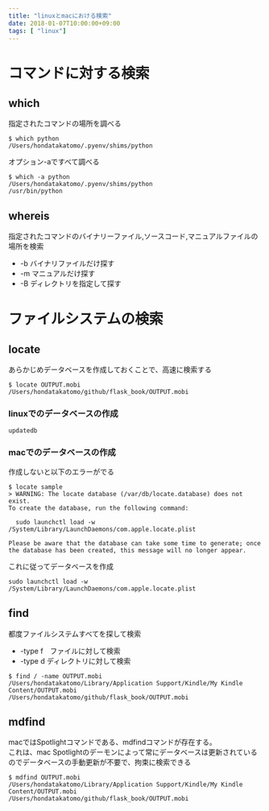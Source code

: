 ```yaml
---
title: "linuxとmacにおける検索"
date: 2018-01-07T10:00:00+09:00
tags: [ "linux"]
---
```


# コマンドに対する検索

## which
指定されたコマンドの場所を調べる 

```
$ which python
/Users/hondatakatomo/.pyenv/shims/python
```

オプション-aですべて調べる
```
$ which -a python
/Users/hondatakatomo/.pyenv/shims/python
/usr/bin/python
```

## whereis
指定されたコマンドのバイナリーファイル,ソースコード,マニュアルファイルの場所を検索

- -b バイナリファイルだけ探す
- -m マニュアルだけ探す
- -B ディレクトリを指定して探す

# ファイルシステムの検索

## locate

あらかじめデータベースを作成しておくことで、高速に検索する

```
$ locate OUTPUT.mobi
/Users/hondatakatomo/github/flask_book/OUTPUT.mobi
```

### linuxでのデータベースの作成

```
updatedb
```

### macでのデータベースの作成

作成しないと以下のエラーがでる

```
$ locate sample
> WARNING: The locate database (/var/db/locate.database) does not exist.
To create the database, run the following command:

  sudo launchctl load -w /System/Library/LaunchDaemons/com.apple.locate.plist

Please be aware that the database can take some time to generate; once
the database has been created, this message will no longer appear.
```

これに従ってデータベースを作成
```
sudo launchctl load -w /System/Library/LaunchDaemons/com.apple.locate.plist
```


## find
都度ファイルシステムすべてを探して検索

- -type f　ファイルに対して検索
- -type d ディレクトリに対して検索

```
$ find / -name OUTPUT.mobi
/Users/hondatakatomo/Library/Application Support/Kindle/My Kindle Content/OUTPUT.mobi
/Users/hondatakatomo/github/flask_book/OUTPUT.mobi
```

## mdfind
macではSpotlightコマンドである、mdfindコマンドが存在する。  
これは、mac Spotlightのデーモンによって常にデータベースは更新されているのでデータベースの手動更新が不要で、拘束に検索できる

```
$ mdfind OUTPUT.mobi
/Users/hondatakatomo/Library/Application Support/Kindle/My Kindle Content/OUTPUT.mobi
/Users/hondatakatomo/github/flask_book/OUTPUT.mobi
```
